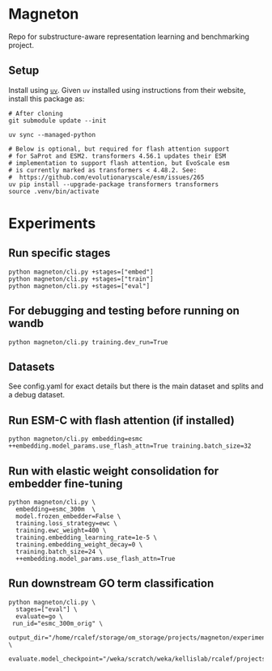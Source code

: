 # Magneton

Repo for substructure-aware representation learning and benchmarking project.

## Setup

Install using [`uv`](https://docs.astral.sh/uv/). Given `uv` installed using instructions from their website, install this package as:
```
# After cloning
git submodule update --init

uv sync --managed-python

# Below is optional, but required for flash attention support
# for SaProt and ESM2. transformers 4.56.1 updates their ESM
# implementation to support flash attention, but EvoScale esm
# is currently marked as transformers < 4.48.2. See:
#  https://github.com/evolutionaryscale/esm/issues/265
uv pip install --upgrade-package transformers transformers 
source .venv/bin/activate
```

# Experiments

## Run specific stages
```
python magneton/cli.py +stages=["embed"]
python magneton/cli.py +stages=["train"]
python magneton/cli.py +stages=["eval"]
```

## For debugging and testing before running on wandb
```
python magneton/cli.py training.dev_run=True
```

## Datasets
See config.yaml for exact details but there is the main dataset and splits and a debug dataset.

## Run ESM-C with flash attention (if installed)
```
python magneton/cli.py embedding=esmc ++embedding.model_params.use_flash_attn=True training.batch_size=32
```

## Run with elastic weight consolidation for embedder fine-tuning
```
python magneton/cli.py \
  embedding=esmc_300m  \
  model.frozen_embedder=False \
  training.loss_strategy=ewc \
  training.ewc_weight=400 \
  training.embedding_learning_rate=1e-5 \
  training.embedding_weight_decay=0 \
  training.batch_size=24 \
  ++embedding.model_params.use_flash_attn=True
```
## Run downstream GO term classification
```
python magneton/cli.py \
  stages=["eval"] \
  evaluate=go \
 run_id="esmc_300m_orig" \
  output_dir="/home/rcalef/storage/om_storage/projects/magneton/experiments/downstream_evals/esmc_300m_orig" \
 evaluate.model_checkpoint="/weka/scratch/weka/kellislab/rcalef/projects/magneton/experiments/no_finetune/esmc_300m_domain/model_esmc_300m_domain.pt" 
 ```
